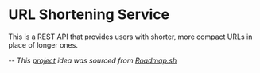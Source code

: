 # URL Shortening Service

This is a REST API that provides users with shorter, more compact URLs in place of longer ones.

*-- This [project](https://roadmap.sh/projects/url-shortening-service) idea was sourced from [Roadmap.sh](https://www.roadmap.sh)*
